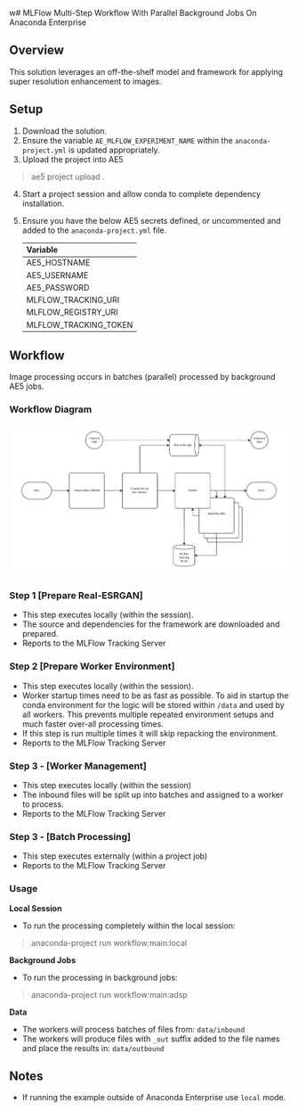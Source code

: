 w# MLFlow Multi-Step Workflow With Parallel Background Jobs On Anaconda Enterprise

## Overview

This solution leverages an off-the-shelf model and framework for applying super resolution enhancement to images.

## Setup
1. Download the solution.
2. Ensure the variable `AE_MLFLOW_EXPERIMENT_NAME` within the `anaconda-project.yml` is updated appropriately.
3. Upload the project into AE5
> ae5 project upload .
4. Start a project session and allow conda to complete dependency installation.
5. Ensure you have the below AE5 secrets defined, or uncommented and added to the `anaconda-project.yml` file.
    
    | Variable              |
    |-----------------------|
    | AE5_HOSTNAME          |
    | AE5_USERNAME          |
    | AE5_PASSWORD          |
    | MLFLOW_TRACKING_URI   |
    | MLFLOW_REGISTRY_URI   |
    | MLFLOW_TRACKING_TOKEN |

## Workflow

Image processing occurs in batches (parallel) processed by background AE5 jobs.

### Workflow Diagram
![Workflow Overview](assets/workflow-overview.jpg)

### Step 1 [Prepare Real-ESRGAN]
  * This step executes locally (within the session).
  * The source and dependencies for the framework are downloaded and prepared.
  * Reports to the MLFlow Tracking Server

### Step 2 [Prepare Worker Environment]
  * This step executes locally (within the session). 
  * Worker startup times need to be as fast as possible.  To aid in startup the conda environment for the logic will be stored within `/data` and used by all workers.
  This prevents multiple repeated environment setups and much faster over-all processing times. 
  * If this step is run multiple times it will skip repacking the environment.
  * Reports to the MLFlow Tracking Server

### Step 3 - [Worker Management]
  * This step executes locally (within the session)
  * The inbound files will be split up into batches and assigned to a worker to process. 
  * Reports to the MLFlow Tracking Server

### Step 3 - [Batch Processing]
  * This step executes externally (within a project job)
  * Reports to the MLFlow Tracking Server

### Usage

**Local Session**

* To run the processing completely within the local session:
> anaconda-project run workflow:main:local


**Background Jobs**

* To run the processing in background jobs:
> anaconda-project run workflow:main:adsp

**Data**

* The workers will process batches of files from: `data/inbound`
* The workers will produce files with `_out` suffix added to the file names and place the results in: `data/outbound`

## Notes
* If running the example outside of Anaconda Enterprise use `local` mode.